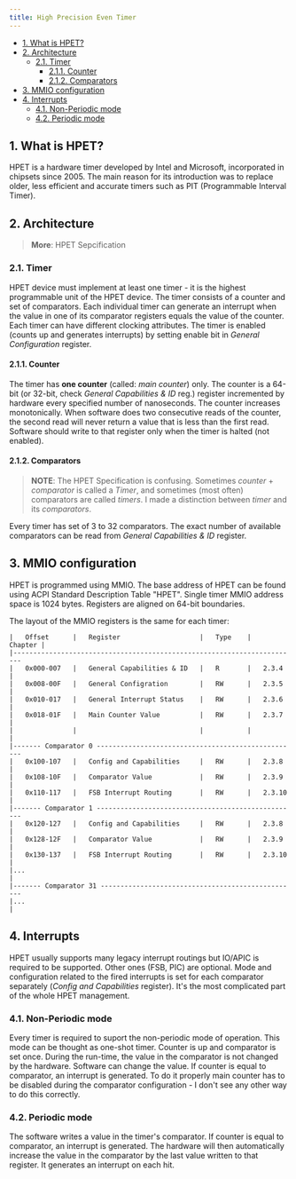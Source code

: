 ```yaml
---
title: High Precision Even Timer
---
```


- [1. What is HPET?](#1-what-is-hpet)
- [2. Architecture](#2-architecture)
  - [2.1. Timer](#21-timer)
    - [2.1.1. Counter](#211-counter)
    - [2.1.2. Comparators](#212-comparators)
- [3. MMIO configuration](#3-mmio-configuration)
- [4. Interrupts](#4-interrupts)
  - [4.1. Non-Periodic mode](#41-non-periodic-mode)
  - [4.2. Periodic mode](#42-periodic-mode)

## 1. What is HPET?
HPET is a hardware timer developed by Intel and Microsoft, incorporated in chipsets since 2005. The main reason for its introduction was to replace older, less efficient and accurate timers such as PIT (Programmable Interval Timer).

## 2. Architecture
> **More**: HPET Sepcification

### 2.1. Timer
HPET device must implement at least one timer - it is the highest programmable unit of the HPET device. The timer consists of a counter and set of comparators. Each individual timer can generate an interrupt when the value in one of its comparator registers equals the value of the counter. Each timer can have different clocking attributes. The timer is enabled (counts up and generates interrupts) by setting enable bit in _General Configuration_ register.

#### 2.1.1. Counter
The timer has **one counter** (called: _main counter_) only. The counter is a 64-bit (or 32-bit, check _General Capabilities & ID_ reg.) register incremented by hardware every specified number of nanoseconds. The counter increases monotonically. When software does two consecutive reads of the counter, the second read will never return a value that is less than the first read. Software should write to that register only when the timer is halted (not enabled).

#### 2.1.2. Comparators
> **NOTE**: The HPET Specification is confusing. Sometimes _counter_ + _comparator_ is called a _Timer_, and sometimes (most often) comparators are called _timers_. I made a distinction between _timer_ and its _comparators_.

Every timer has set of 3 to 32 comparators. The exact number of available comparators can be read from _General Capabilities & ID_ register.

## 3. MMIO configuration
HPET is programmed using MMIO. The base address of HPET can be found using ACPI Standard Description Table "HPET". Single timer MMIO address space is 1024 bytes. Registers are aligned on 64-bit boundaries.

The layout of the MMIO registers is the same for each timer:

```text
|   Offset      |   Register                    |   Type    |   Chapter |
|------------------------------------------------------------------------   
|   0x000-007   |   General Capabilities & ID   |   R       |   2.3.4   |
|   0x008-00F   |   General Configration        |   RW      |   2.3.5   |
|   0x010-017   |   General Interrupt Status    |   RW      |   2.3.6   |
|   0x018-01F   |   Main Counter Value          |   RW      |   2.3.7   |
|               |                               |           |           |
|------- Comparator 0 ---------------------------------------------------
|   0x100-107   |   Config and Capabilities     |   RW      |   2.3.8   |
|   0x108-10F   |   Comparator Value            |   RW      |   2.3.9   |
|   0x110-117   |   FSB Interrupt Routing       |   RW      |   2.3.10  |
|------- Comparator 1 ---------------------------------------------------
|   0x120-127   |   Config and Capabilities     |   RW      |   2.3.8   |
|   0x128-12F   |   Comparator Value            |   RW      |   2.3.9   |
|   0x130-137   |   FSB Interrupt Routing       |   RW      |   2.3.10  |
|...                                                                    |
|------- Comparator 31 --------------------------------------------------
|...                                                                    |
```

## 4. Interrupts
HPET usually supports many legacy interrupt routings but IO/APIC is required to be supported. Other ones (FSB, PIC) are optional. Mode and configuration related to the fired interrupts is set for each comparator separately (_Config and Capabilities_ register). It's the most complicated part of the whole HPET management.

### 4.1. Non-Periodic mode
Every timer is required to suport the non-periodic mode of operation. This mode can be thought as one-shot timer. Counter is up and comparator is set once. During the run-time, the value in the comparator is not changed by the hardware. Software can change the value. If counter is equal to comparator, an interrupt is generated. To do it properly main counter has to be disabled during the comparator configuration - I don't see any other way to do this correctly.

### 4.2. Periodic mode
The software writes a value in the timer's comparator. If counter is equal to comparator, an interrupt is generated. The hardware will then automatically increase the value in the comparator by the last value written to that register. It generates an interrupt on each hit.
